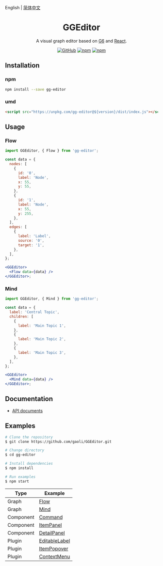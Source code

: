 English | [简体中文](README.md)

<h1 align="center">GGEditor</h1>

<div align="center">

A visual graph editor based on [G6](https://github.com/antvis/g6) and [React](https://github.com/facebook/react).

[![GitHub](https://img.shields.io/github/license/alibaba/GGEditor)](/LICENSE)
[![npm](https://img.shields.io/npm/v/gg-editor)](https://www.npmjs.com/package/gg-editor)
[![npm](https://img.shields.io/npm/dm/gg-editor)](https://www.npmjs.com/package/gg-editor)

</div>

## Installation

### npm

```sh
npm install --save gg-editor
```

### umd

```html
<script src="https://unpkg.com/gg-editor@${version}/dist/index.js"></script>
```

## Usage

### Flow

```jsx
import GGEditor, { Flow } from 'gg-editor';

const data = {
  nodes: [
    {
      id: '0',
      label: 'Node',
      x: 55,
      y: 55,
    },
    {
      id: '1',
      label: 'Node',
      x: 55,
      y: 255,
    },
  ],
  edges: [
    {
      label: 'Label',
      source: '0',
      target: '1',
    },
  ],
};

<GGEditor>
  <Flow data={data} />
</GGEditor>;
```

### Mind

```jsx
import GGEditor, { Mind } from 'gg-editor';

const data = {
  label: 'Central Topic',
  children: [
    {
      label: 'Main Topic 1',
    },
    {
      label: 'Main Topic 2',
    },
    {
      label: 'Main Topic 3',
    },
  ],
};

<GGEditor>
  <Mind data={data} />
</GGEditor>;
```

## Documentation

- [API documents](https://www.yuque.com/ggeditor/api-en)

## Examples

```sh
# Clone the repository
$ git clone https://github.com/gaoli/GGEditor.git

# Change directory
$ cd gg-editor

# Install dependencies
$ npm install

# Run examples
$ npm start
```

| Type      | Example                                         |
| --------- | ----------------------------------------------- |
| Graph     | [Flow](examples/flow)                           |
| Graph     | [Mind](examples/mind)                           |
| Component | [Command](examples/component-command)           |
| Component | [ItemPanel](examples/component-item-panel)      |
| Component | [DetailPanel](examples/component-detail-panel)  |
| Plugin    | [EditableLabel](examples/plugin-editable-label) |
| Plugin    | [ItemPopover](examples/plugin-item-popover)     |
| Plugin    | [ContextMenu](examples/plugin-context-menu)     |
